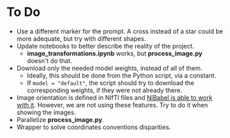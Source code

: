 # To Do

- Use a different marker for the prompt. A cross instead of a star could be more adequate, but try with different shapes.
- Update notebooks to better describe the reality of the project.
  - **image_transformations.ipynb** works, but **process_image.py** doesn't do that.
- Download only the needed model weights, instead of all of them.
  - Ideally, this should be done from the Python script, via a constant.
  - If `model = "default"`, the script should try to download the corresponding weights, if they were not already there.
- Image orientation is defined in NIfTI files and [NiBabel is able to work with it][nibabel_orientation]. However, we are not using these features. Try to do it when showing the images.
- Parallelize **process_image.py**.
- Wrapper to solve coordinates conventions disparities.

[nibabel_orientation]: https://nipy.org/nibabel/coordinate_systems.html "Coordinate systems and affines"
